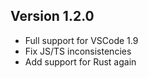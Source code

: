 ## Version 1.2.0

* Full support for VSCode 1.9
* Fix JS/TS inconsistencies
* Add support for Rust again
